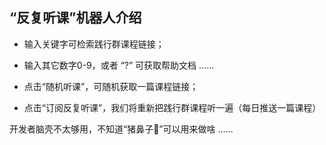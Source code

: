 ## “反复听课”机器人介绍

 - 输入关键字可检索践行群课程链接；

 - 输入其它数字0-9，或者 “?” 可获取帮助文档 ……

 - 点击“随机听课”，可随机获取一篇课程链接；

 - 点击“订阅反复听课”，我们将重新把践行群课程听一遍（每日推送一篇课程）

开发者脑壳不太够用，不知道“猪鼻子🐽”可以用来做啥 ……  